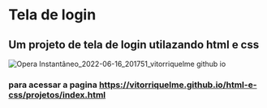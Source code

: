 # Tela de login
## Um projeto de tela de login utilazando html e css
 
 

![Opera Instantâneo_2022-06-16_201751_vitorriquelme github io](https://user-images.githubusercontent.com/106284034/174193760-20705e46-2404-4ad2-a747-13a7bd71635f.png)

### para acessar a pagina https://vitorriquelme.github.io/html-e-css/projetos/index.html 
